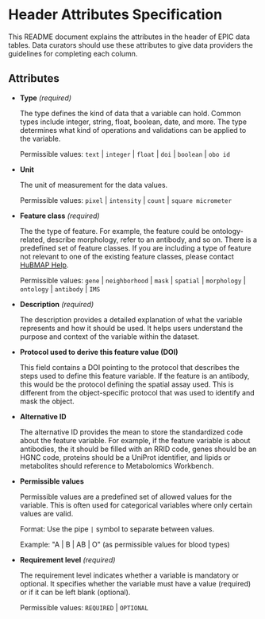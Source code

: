 # Header Attributes Specification

This README document explains the attributes in the header of EPIC data tables. Data curators should use these attributes to give data providers the guidelines for completing each column.

## Attributes

* **Type** _(required)_

  The type defines the kind of data that a variable can hold. Common types include integer, string, float, boolean, date, and more. The type determines what kind of operations and validations can be applied to the variable.

  Permissible values: `text` | `integer` | `float` | `doi` | `boolean` | `obo id`

* **Unit**

  The unit of measurement for the data values.

  Permissible values: `pixel` | `intensity` | `count` | `square micrometer`

* **Feature class** _(required)_

  The the type of feature. For example, the feature could be ontology-related, describe morphology, refer to an antibody, and so on. There is a predefined set of feature classes. If you are including a type of feature not relevant to one of the existing feature classes, please contact [HuBMAP Help](mailto:help@hubmapconsortium.org).

  Permissible values: `gene` | `neighborhood` | `mask` | `spatial` | `morphology` | `ontology` | `antibody` | `IMS`

* **Description** _(required)_

  The description provides a detailed explanation of what the variable represents and how it should be used. It helps users understand the purpose and context of the variable within the dataset.

* **Protocol used to derive this feature value (DOI)**

  This field contains a DOI pointing to the protocol that describes the steps used to define this feature variable. If the feature is an antibody, this would be the protocol defining the spatial assay used. This is different from the object-specific protocol that was used to identify and mask the object.

* **Alternative ID**

  The alternative ID provides the mean to store the standardized code about the feature variable. For example, if the feature variable is about antibodies, the it should be filled with an RRID code, genes should be an HGNC code, proteins should be a UniProt identifier, and lipids or metabolites should reference to Metabolomics Workbench.
  
* **Permissible values**

  Permissible values are a predefined set of allowed values for the variable. This is often used for categorical variables where only certain values are valid.

  Format: Use the pipe `|` symbol to separate between values.
  
  Example: "A | B | AB | O" (as permissible values for blood types)
  
* **Requirement level** _(required)_

  The requirement level indicates whether a variable is mandatory or optional. It specifies whether the variable must have a value (required) or if it can be left blank (optional).

  Permissible values: `REQUIRED` | `OPTIONAL`
